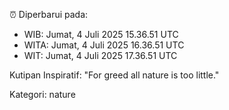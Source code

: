 ⏰ Diperbarui pada:
- WIB: Jumat, 4 Juli 2025 15.36.51 UTC
- WITA: Jumat, 4 Juli 2025 16.36.51 UTC
- WIT: Jumat, 4 Juli 2025 17.36.51 UTC

Kutipan Inspiratif:
"For greed all nature is too little."


Kategori: nature

